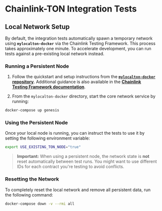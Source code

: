 # Chainlink-TON Integration Tests

<!-- TODO: Document the setup process for Chainlink-TON chain component integration tests -->

## Local Network Setup

By default, the integration tests automatically spawn a temporary network using **`mylocalton-docker`** via the Chainlink Testing Framework. This process takes approximately one minute. To accelerate development, you can run tests against a pre-existing local network instead.

### Running a Persistent Node

1. Follow the quickstart and setup instructions from the **[`mylocalton-docker` repository](https://www.google.com/search?q=%5Bhttps://github.com/neodix42/mylocalton-docker%5D\(https://github.com/neodix42/mylocalton-docker\))**. Additional guidance is also available in the **[Chainlink Testing Framework documentation](https://smartcontractkit.github.io/chainlink-testing-framework/framework/components/blockchains/ton.html)**.

2. From the `mylocalton-docker` directory, start the core network service by running:

```sh
docker-compose up genesis
```

### Using the Persistent Node

Once your local node is running, you can instruct the tests to use it by setting the following environment variable:

```sh
export USE_EXISTING_TON_NODE="true"
```

> **Important:** When using a persistent node, the network state is **not** reset automatically between test runs. You might want to use different IDs for each contract you're testing to avoid conflicts.

### Resetting the Network

To completely reset the local network and remove all persistent data, run the following command:

```sh
docker-compose down -v --rmi all
```
